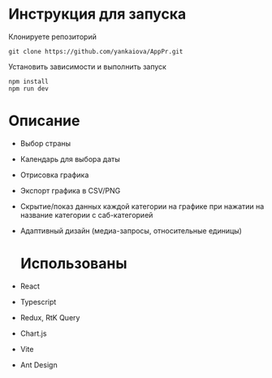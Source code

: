 # Инструкция для запуска
Клонируете репозиторий
```
git clone https://github.com/yankaiova/AppPr.git
```
Установить зависимости и выполнить запуск
```
npm install
npm run dev
```
# Описание
- Выбор страны
- Календарь для выбора даты
- Отрисовка графика
- Экспорт графика в CSV/PNG
- Скрытие/показ данных каждой категории на графике при нажатии на название категории с саб-категорией
- Адаптивный дизайн (медиа-запросы, относительные единицы)

  # Использованы
- React
- Typescript
- Redux, RtK Query
- Chart.js
- Vite
- Ant Design
